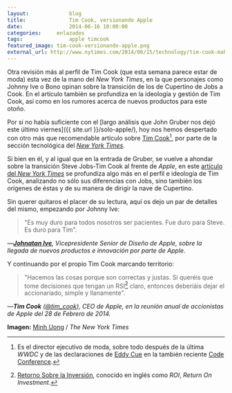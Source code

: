 ```yaml
---
layout: 			blog
title: 				Tim Cook, versionando Apple
date: 				2014-06-16 10:00:00
categories: 	enlazados
tags: 				apple timcook
featured_image: tim-cook-versionando-apple.png
external_url: http://www.nytimes.com/2014/06/15/technology/tim-cook-making-apple-his-own.html
---
```

Otra revisión más al perfil de Tim Cook (que esta semana parece estar de moda) esta vez de la mano del *New York Times*, en la que personajes como Johnny Ive o Bono opinan sobre la transición de los de Cupertino de Jobs a Cook. En el artículo también se profundiza en la ideología y gestión de Tim Cook, así como en los rumores acerca de nuevos productos para este otoño.<Sigue Leyendo>     

Por si no había suficiente con el [largo análisis que John Gruber nos dejó este último viernes]({{ site.url }}/solo-apple/), hoy nos hemos despertado con otro más que recomendable artículo sobre [Tim Cook](https://www.apple.com/es/pr/bios/tim-cook.html)[^1], por parte de la sección tecnológica del [*New York Times*](http://www.nytimes.com).  
  
Si bien en él, y al igual que en la entrada de Gruber, se vuelve a ahondar sobre la transición Steve Jobs-Tim Cook al frente de *Apple*, en este [artículo del *New York Times*](http://www.nytimes.com/2014/06/15/technology/tim-cook-making-apple-his-own.html) se profundiza algo más en el perfil e ideología de Tim Cook, analizando no sólo sus diferencias con Jobs, sino también los orígenes de éstas y de su manera de dirigir la nave de Cupertino.
  
Sin querer quitaros el placer de su lectura, aquí os dejo un par de detalles del mismo, empezando por Johnny Ive:
  
> "Es muy duro para todos nosotros ser pacientes. Fue duro para Steve. Es duro para Tim".

<cite>—[**Johnatan Ive**](https://www.apple.com/es/pr/bios/jonathan-ive.html), Vicepresidente Senior de Diseño de *Apple*, sobre la llegada de nuevos productos e innovación por parte de *Apple*.</cite>    
      
Y continuando por el propio Tim Cook marcando territorio:  

> "Hacemos las cosas porque son correctas y justas. Si queréis que tome decisiones que tengan un RSI[^2] claro, entonces deberiáis dejar el accionariado, simple y llanamente".

<cite>—**Tim Cook** ([@tim_cook](https://twitter.com/tim_cook)), *CEO* de *Apple*, en la reunión anual de accionistas de Apple del 28 de Febrero de 2014. </cite> 
 
**Imagen:** <a href="http://www.minhsart.com">Minh Uong</a> /<em> The New York Times </em>  

[^1]: Es el director ejecutivo de moda, sobre todo después de la última *WWDC* y de las declaraciones de [Eddy Cue](https://www.apple.com/es/pr/bios/eddy-cue.html) en la también reciente [Code Conference](http://player.theplatform.com/p/PhfuRC/AXE4d87zS23x/select/YA_kQ1fTgHFS?feedParams=byCategories%3DEvents%2FCode%20Conference%2FCode%20Conference%202014).  
  
[^2]: [Retorno Sobre la Inversión](http://www.chrassus.com/2011/05/roi-retorno-sobre-la-inversin.html), conocido en inglés como *ROI*, *Return On Investment*.  
  
